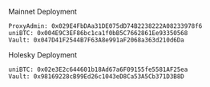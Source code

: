 Mainnet Deployment
```
ProxyAdmin: 0x029E4FbDAa31DE075dD74B2238222A08233978f6
uniBTC: 0x004E9C3EF86bc1ca1f0bB5C7662861Ee93350568
Vault: 0x047D41F2544B7F63A8e991aF2068a363d210d6Da
```
Holesky Deployment
```
uniBTC: 0x02e3E2c644601b18Ad67a6F09155fe5581AF25ea
Vault: 0x98169228cB99Ed26c1043eD8Ca53A5Cb371D3B8D
```
